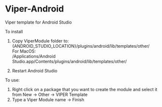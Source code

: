 # Viper-Android
Viper template for Android Studio

To install
1. Copy ViperModule folder to:    
   {ANDROID_STUDIO_LOCATION}/plugins/android/lib/templates/other/      
   For MacOS:     
   /Applications/Android Studio.app/Contents/plugins/android/lib/templates/other/
  
2. Restart Android Studio

To use:
1. Right click on a package that you want to create the module and select it from New -> Other -> VIPER Template
2. Type a Viper Module name -> Finish
